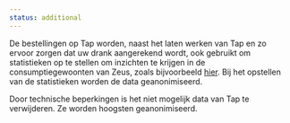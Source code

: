 ```yaml
---
status: additional
---
```


De bestellingen op Tap worden, naast het laten werken van Tap en zo ervoor zorgen dat uw drank aangerekend wordt, ook gebruikt om statistieken op te stellen om inzichten te krijgen in de consumptiegewoonten van Zeus, zoals bijvoorbeeld [hier](https://zeus.ugent.be/blog/17-18/eet-en-drankgewoonten-in-zeus/). Bij het opstellen van de statistieken worden de data geanonimiseerd.

Door technische beperkingen is het niet mogelijk data van Tap te verwijderen. Ze worden hoogsten geanonimiseerd.
